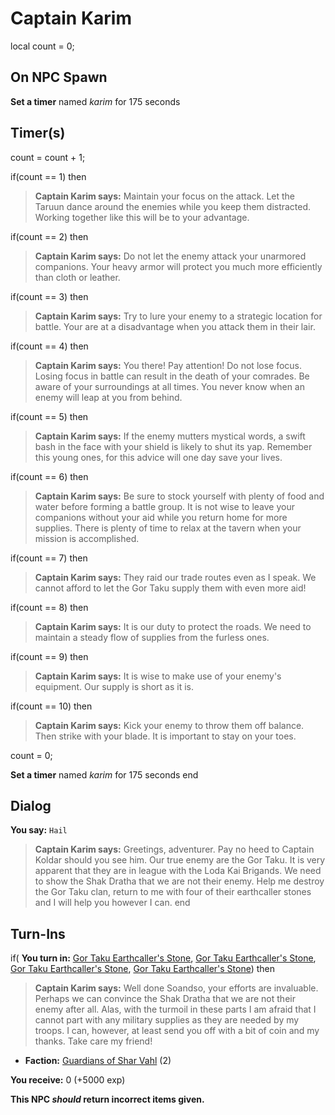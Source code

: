 # Captain Karim
local count = 0;
## On NPC Spawn

**Set a timer** named *karim* for 175 seconds
## Timer(s)

count = count + 1;

if(count == 1) then


>**Captain Karim says:** Maintain your focus on the attack. Let the Taruun dance around the enemies while you keep them distracted. Working together like this will be to your advantage.

if(count == 2) then


>**Captain Karim says:** Do not let the enemy attack your unarmored companions. Your heavy armor will protect you much more efficiently than cloth or leather.

if(count == 3) then


>**Captain Karim says:** Try to lure your enemy to a strategic location for battle. Your are at a disadvantage when you attack them in their lair.

if(count == 4) then


>**Captain Karim says:** You there! Pay attention! Do not lose focus. Losing focus in battle can result in the death of your comrades. Be aware of your surroundings at all times. You never know when an enemy will leap at you from behind.

if(count == 5) then


>**Captain Karim says:** If the enemy mutters mystical words, a swift bash in the face with your shield is likely to shut its yap. Remember this young ones, for this advice will one day save your lives.

if(count == 6) then


>**Captain Karim says:** Be sure to stock yourself with plenty of food and water before forming a battle group. It is not wise to leave your companions without your aid while you return home for more supplies. There is plenty of time to relax at the tavern when your mission is accomplished.

if(count == 7) then


>**Captain Karim says:** They raid our trade routes even as I speak. We cannot afford to let the Gor Taku supply them with even more aid!

if(count == 8) then


>**Captain Karim says:** It is our duty to protect the roads. We need to maintain a steady flow of supplies from the furless ones.

if(count == 9) then


>**Captain Karim says:** It is wise to make use of your enemy's equipment. Our supply is short as it is.

if(count == 10) then


>**Captain Karim says:** Kick your enemy to throw them off balance. Then strike with your blade. It is important to stay on your toes.


count = 0;


**Set a timer** named *karim* for 175 seconds
end

## Dialog

**You say:** `Hail`



>**Captain Karim says:** Greetings, adventurer. Pay no heed to Captain Koldar should you see him. Our true enemy are the Gor Taku. It is very apparent that they are in league with the Loda Kai Brigands. We need to show the Shak Dratha that we are not their enemy. Help me destroy the Gor Taku clan, return to me with four of their earthcaller stones and I will help you however I can.
end

## Turn-Ins





if( **You turn in:** [Gor Taku Earthcaller's Stone](/item/30835), [Gor Taku Earthcaller's Stone](/item/30835), [Gor Taku Earthcaller's Stone](/item/30835), [Gor Taku Earthcaller's Stone](/item/30835)) then


>**Captain Karim says:** Well done Soandso, your efforts are invaluable. Perhaps we can convince the Shak Dratha that we are not their enemy after all. Alas, with the turmoil in these parts I am afraid that I cannot part with any military supplies as they are needed by my troops. I can, however, at least send you off with a bit of coin and my thanks. Take care my friend!


* __Faction:__ [Guardians of Shar Vahl](/faction/1513) (2)


 **You receive:** 0 (+5000 exp)

**This NPC *should* return incorrect items given.**

